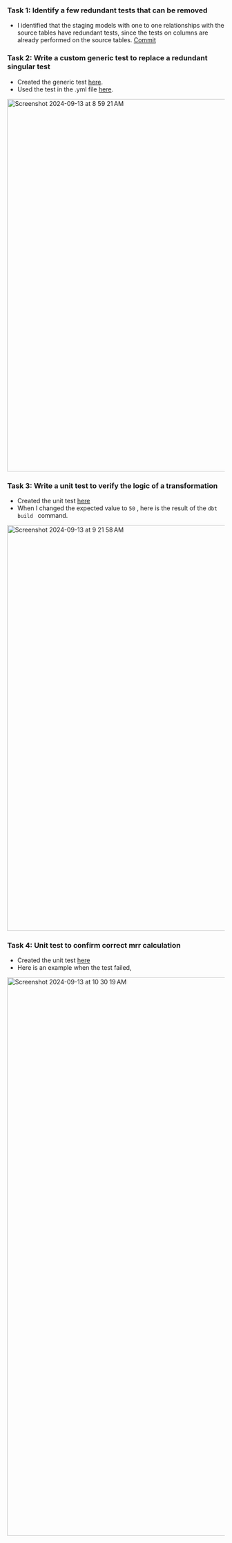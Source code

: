 ### Task 1: Identify a few redundant tests that can be removed

- I identified that the staging models with one to one relationships with the source tables have redundant tests, since the tests on columns are already performed on the source tables. [Commit](https://github.com/lindsaymurphy4/course_advanced_dbt/commit/12accf5363d08a33eb6537741876de8d232c8230)


### Task 2: Write a custom generic test to replace a redundant singular test

- Created the generic test [here](https://github.com/MSDarshan91/course_advanced_dbt/blob/main/tests/generic/assert_valid_column_value.sql).
- Used the test in the .yml file [here](https://github.com/MSDarshan91/course_advanced_dbt/blob/main/models/staging/bingeflix/source_bingeflix.yml#L29).
<img width="861" alt="Screenshot 2024-09-13 at 8 59 21 AM" src="https://github.com/user-attachments/assets/b14c8502-c3ed-4f0b-9ba6-2a6772f2037a">


### Task 3: Write a unit test to verify the logic of a transformation
- Created the unit test [here](https://github.com/MSDarshan91/course_advanced_dbt/blob/main/models/unit_tests/test_dim_users_age_at_acquisition.yml)
- When I changed the expected value to `50` ,  here is the result of the `dbt build ` command. 
<img width="938" alt="Screenshot 2024-09-13 at 9 21 58 AM" src="https://github.com/user-attachments/assets/fbbc9737-38c9-472c-89cc-1abe5131e77f">

### Task 4: Unit test to confirm correct mrr calculation
- Created the unit test [here](https://github.com/MSDarshan91/course_advanced_dbt/blob/main/models/unit_tests/test_mrr.yml)
- Here is an example when the test failed,
<img width="1291" alt="Screenshot 2024-09-13 at 10 30 19 AM" src="https://github.com/user-attachments/assets/8bbe478b-939e-4eb0-b34f-740c408cb14c">

